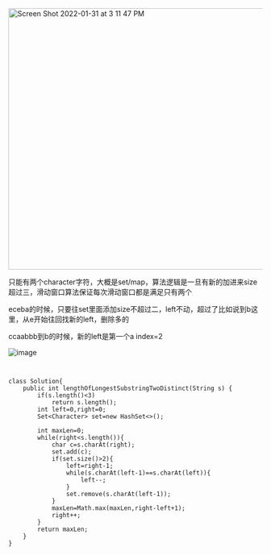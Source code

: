 <img width="519" alt="Screen Shot 2022-01-31 at 3 11 47 PM" src="https://user-images.githubusercontent.com/59748598/151888306-0b7ba0f0-209a-4120-a9cd-50e8fba48f2f.png">

只能有两个character字符，大概是set/map，算法逻辑是一旦有新的加进来size超过三，滑动窗口算法保证每次滑动窗口都是满足只有两个

eceba的时候，只要往set里面添加size不超过二，left不动，超过了比如说到b这里，从e开始往回找新的left，删除多的

ccaabbb到b的时候，新的left是第一个a index=2

![image](https://user-images.githubusercontent.com/59748598/151888508-65e07366-bb75-4256-a416-efe948043660.png)

```` 


class Solution{
    public int lengthOfLongestSubstringTwoDistinct(String s) {
        if(s.length()<3)
            return s.length();
        int left=0,right=0;
        Set<Character> set=new HashSet<>();
        
        int maxLen=0;
        while(right<s.length()){
            char c=s.charAt(right);
            set.add(c);
            if(set.size()>2){
                left=right-1;
                while(s.charAt(left-1)==s.charAt(left)){
                    left--;
                }
                set.remove(s.charAt(left-1));
            }
            maxLen=Math.max(maxLen,right-left+1);
            right++;            
        }
        return maxLen;
    }
}
````





